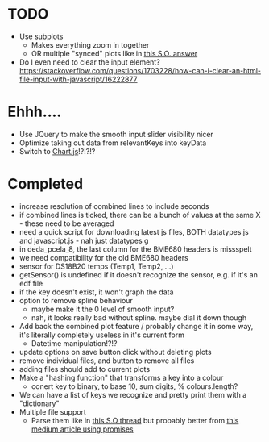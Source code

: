 # TODO

- Use subplots
  - Makes everything zoom in together
  - OR multiple "synced" plots like in [this S.O. answer](https://stackoverflow.com/a/48192606/7718130)
- Do I even need to clear the input element? https://stackoverflow.com/questions/1703228/how-can-i-clear-an-html-file-input-with-javascript/16222877


# Ehhh....

- Use JQuery to make the smooth input slider visibility nicer
- Optimize taking out data from relevantKeys into keyData
- Switch to [Chart.js](https://github.com/chartjs/Chart.js)!?!?!?


# Completed

- increase resolution of combined lines to include seconds
- if combined lines is ticked, there can be a bunch of values at the same X - these need to be averaged
- need a quick script for downloading latest js files, BOTH datatypes.js and javascript.js - nah just datatypes g
- in deda_pcela_8, the last column for the BME680 headers is missspelt
- we need compatibility for the old BME680 headers
- sensor for DS18B20 temps (Temp1, Temp2, ...)
- getSensor() is undefined if it doesn't recognize the sensor, e.g. if it's an edf file
- if the key doesn't exist, it won't graph the data
- option to remove spline behaviour
  - maybe make it the 0 level of smooth input?
  - nah, it looks really bad without spline. maybe dial it down though
- Add back the combined plot feature / probably change it in some way, it's literally completely useless in it's current form
  - Datetime manipulation!?!?
- update options on save button click without deleting plots
- remove individual files, and button to remove all files
- adding files should add to current plots
- Make a "hashing function" that transforms a key into a colour
  - conert key to binary, to base 10, sum digits, % colours.length?
- We can have a list of keys we recognize and pretty print them with a "dictionary"
- Multiple file support
  - Parse them like in [this S.O thread](https://stackoverflow.com/questions/29410435) but probably better from [this medium article using promises](https://medium.com/@kishanvikani/parse-multiple-files-using-papa-parse-and-perform-some-synchronous-task-2db18e531ede)